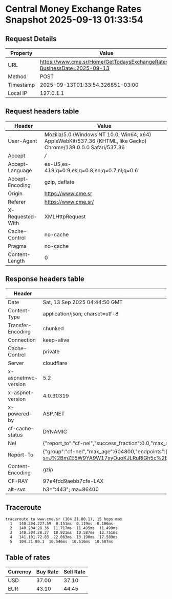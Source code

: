 # Central Money Exchange Rates Snapshot 2025-09-13 01:33:54
## Request Details

| Property | Value |
|----------|-------|
| URL | https://www.cme.sr/Home/GetTodaysExchangeRates/?BusinessDate=2025-09-13 |
| Method | POST |
| Timestamp | 2025-09-13T01:33:54.326851-03:00 |
| Local IP | 127.0.1.1 |
    
## Request headers table

| Header | Value |
|--------|-------|
| User-Agent | Mozilla/5.0 (Windows NT 10.0; Win64; x64) AppleWebKit/537.36 (KHTML, like Gecko) Chrome/139.0.0.0 Safari/537.36 |
| Accept | */* |
| Accept-Language | es-US,es-419;q=0.9,es;q=0.8,en;q=0.7,nl;q=0.6 |
| Accept-Encoding | gzip, deflate |
| Origin | https://www.cme.sr |
| Referer | https://www.cme.sr/ |
| X-Requested-With | XMLHttpRequest |
| Cache-Control | no-cache |
| Pragma | no-cache |
| Content-Length | 0 |

    
## Response headers table
| Header | Value |
|--------|-------|
| Date | Sat, 13 Sep 2025 04:44:50 GMT |
| Content-Type | application/json; charset=utf-8 |
| Transfer-Encoding | chunked |
| Connection | keep-alive |
| Cache-Control | private |
| Server | cloudflare |
| x-aspnetmvc-version | 5.2 |
| x-aspnet-version | 4.0.30319 |
| x-powered-by | ASP.NET |
| cf-cache-status | DYNAMIC |
| Nel | {"report_to":"cf-nel","success_fraction":0.0,"max_age":604800} |
| Report-To | {"group":"cf-nel","max_age":604800,"endpoints":[{"url":"https://a.nel.cloudflare.com/report/v4?s=J%2BmZE5W9YA9W17xyOuoKJLRuRlGh5c%2BEdUPpQMJ5i49Gasb%2FxkZOK0EmXWuOFK1vr3AST6Prfc4J5BwB2z%2FoYwTihPq66VmLbpk%3D"}]} |
| Content-Encoding | gzip |
| CF-RAY | 97e4fdd9aebb7cfe-LAX |
| alt-svc | h3=":443"; ma=86400 |

## Traceroute 

```
traceroute to www.cme.sr (104.21.80.1), 15 hops max
  1   140.204.227.59  0.151ms  0.119ms  0.106ms 
  2   140.204.28.36  11.717ms  11.495ms  11.499ms 
  3   140.204.28.37  10.921ms  10.587ms  12.751ms 
  4   141.101.72.83  22.063ms  13.190ms  17.589ms 
  5   104.21.80.1  10.546ms  10.516ms  10.587ms 

```


## Table of rates

| Currency | Buy Rate | Sell Rate |
|----------|----------|-----------|
| USD | 37.00 | 37.10 |
| EUR | 43.10 | 44.45 |
